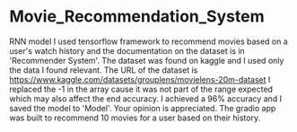 # Movie_Recommendation_System
RNN model
I used tensorflow framework to recommend movies based on a user's watch history and the documentation on the dataset is in 'Recommender System'.
The dataset was found on kaggle and I used only the data I found relevant.
The URL of the dataset is https://www.kaggle.com/datasets/grouplens/movielens-20m-dataset
I replaced the -1 in the array cause it was not part of the range expected which may also affect the end accuracy.
I achieved a 96% accuracy and I saved the model to 'Model'. Your opinion is appreciated.
The gradio app was built to recommend 10 movies for a user based on their history.
